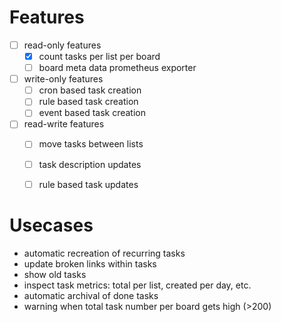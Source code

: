 
# Features
- [ ] read-only features
  - [x] count tasks per list per board
  - [ ] board meta data prometheus exporter
- [ ] write-only features
  - [ ] cron based task creation
  - [ ] rule based task creation
  - [ ] event based task creation
- [ ] read-write features
  - [ ] move tasks between lists
  - [ ] task description updates
  - [ ] rule based task updates


# Usecases
- automatic recreation of recurring tasks
- update broken links within tasks
- show old tasks
- inspect task metrics: total per list, created per day, etc.
- automatic archival of done tasks
- warning when total task number per board gets high (>200)
